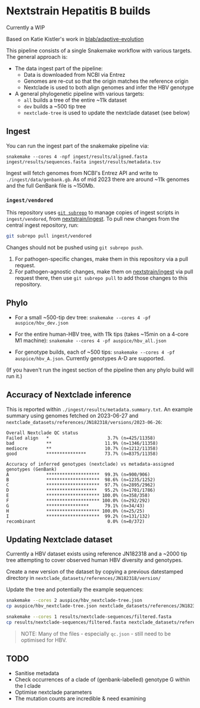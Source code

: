 # Nextstrain Hepatitis B builds

Currently a WIP

Based on Katie Kistler's work in [blab/adaptive-evolution](https://github.com/blab/adaptive-evolution)

This pipeline consists of a single Snakemake workflow with various targets.
The general approach is:
* The data ingest part of the pipeline:
  * Data is downloaded from NCBI via Entrez
  * Genomes are re-cut so that the origin matches the reference origin
  * Nextclade is used to both align genomes and infer the HBV genotype
* A general phylogenetic pipeline with various targets:
  * `all` builds a tree of the entire ~11k dataset
  * `dev` builds a ~500 tip tree
  * `nextclade-tree` is used to update the nextclade dataset (see below)


## Ingest

You can run the ingest part of the snakemake pipeline via:

```
snakemake --cores 4 -npf ingest/results/aligned.fasta ingest/results/sequences.fasta ingest/results/metadata.tsv
```

Ingest will fetch genomes from NCBI's Entrez API and write to `./ingest/data/genbank.gb`.
As of mid 2023 there are around ~11k genomes and the full GenBank file is ~150Mb.

### `ingest/vendored`

This repository uses [`git subrepo`](https://github.com/ingydotnet/git-subrepo) to manage copies of ingest scripts in `ingest/vendored`, from [nextstrain/ingest](https://github.com/nextstrain/ingest). To pull new changes from the central ingest repository, run:

```sh
git subrepo pull ingest/vendored
```

Changes should not be pushed using `git subrepo push`.

1. For pathogen-specific changes, make them in this repository via a pull request.
2. For pathogen-agnostic changes, make them on [nextstrain/ingest](https://github.com/nextstrain/ingest) via pull request there, then use `git subrepo pull` to add those changes to this repository.

## Phylo

* For a small ~500-tip dev tree: `snakemake --cores 4 -pf auspice/hbv_dev.json`

* For the entire human-HBV tree, with 11k tips (takes ~15min on a 4-core M1 machine): `snakemake --cores 4 -pf auspice/hbv_all.json`

* For genotype builds, each of ~500 tips: `snakemake --cores 4 -pf auspice/hbv_A.json`. Currently genotypes A-D are supported.

(If you haven't run the ingest section of the pipeline then any phylo build will run it.)

## Accuracy of Nextclade inference

This is reported within `./ingest/results/metadata.summary.txt`.
An example summary using genomes fetched on 2023-06-27 and `nextclade_datasets/references/JN182318/versions/2023-06-26`:

```
Overall Nextclade QC status
Failed align   *                      3.7% (n=425/11358)
bad            **                    11.9% (n=1346/11358)
mediocre       **                    10.7% (n=1212/11358)
good           ***************       73.7% (n=8375/11358)
```

```
Accuracy of inferred genotypes (nextclade) vs metadata-assigned genotypes (GenBank)
A              ********************  99.3% (n=900/906)
B              ********************  98.6% (n=1235/1252)
C              ********************  97.7% (n=2895/2962)
D              *******************   95.2% (n=1701/1786)
E              ******************** 100.0% (n=358/358)
F              ******************** 100.0% (n=292/292)
G              ****************      79.1% (n=34/43)
H              ******************** 100.0% (n=25/25)
I              ********************  99.2% (n=131/132)
recombinant                           0.0% (n=0/372)
```

## Updating Nextclade dataset


Currently a HBV dataset exists using reference JN182318 and a ~2000 tip tree attempting to cover observed human HBV diversity and genotypes.

Create a new version of the dataset by copying a previous datestamped directory in `nextclade_datasets/references/JN182318/version/`

Update the tree and potentially the example sequences:

```bash
snakemake --cores 2 auspice/hbv_nextclade-tree.json
cp auspice/hbv_nextclade-tree.json nextclade_datasets/references/JN182318/versions/YYYY-MM-DD/tree.json

snakemake --cores 1 results/nextclade-sequences/filtered.fasta
cp results/nextclade-sequences/filtered.fasta nextclade_datasets/references/JN182318/versions/YYYY-MM-DD/sequences.fasta
```

> NOTE: Many of the files - especially `qc.json` - still need to be optimised for HBV.

## TODO

* Sanitise metadata
* Check occurrences of a clade of (genbank-labelled) genotype G within the I clade
* Optimise nextclade parameters
* The mutation counts are incredible & need examining
